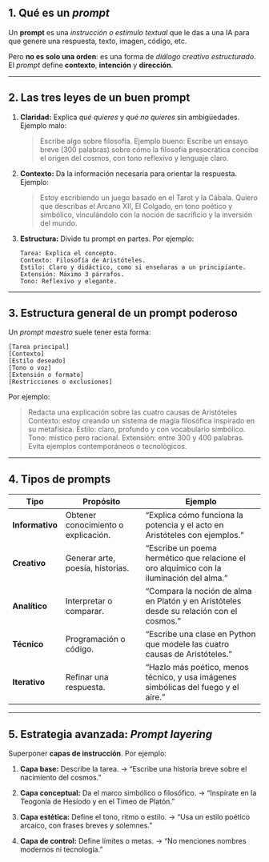 ## 1. Qué es un *prompt*

Un **prompt** es una *instrucción o estímulo textual* que le das a una IA para que genere una respuesta, texto, imagen, código, etc.

Pero **no es solo una orden**: es una forma de *diálogo creativo estructurado*.
El *prompt* define **contexto**, **intención** y **dirección**.

---

## 2. Las tres leyes de un buen prompt

1. **Claridad:**
   Explica *qué quieres* y *qué no quieres* sin ambigüedades.
   Ejemplo malo:

   > Escribe algo sobre filosofía.
   > Ejemplo bueno:
   > Escribe un ensayo breve (300 palabras) sobre cómo la filosofía presocrática concibe el origen del cosmos, con tono reflexivo y lenguaje claro.

2. **Contexto:**
   Da la información necesaria para orientar la respuesta.
   Ejemplo:

   > Estoy escribiendo un juego basado en el Tarot y la Cábala. Quiero que describas el Arcano XII, El Colgado, en tono poético y simbólico, vinculándolo con la noción de sacrificio y la inversión del mundo.

3. **Estructura:**
   Divide tu prompt en partes.
   Por ejemplo:

   ```
   Tarea: Explica el concepto.
   Contexto: Filosofía de Aristóteles.
   Estilo: Claro y didáctico, como si enseñaras a un principiante.
   Extensión: Máximo 3 párrafos.
   Tono: Reflexivo y elegante.
   ```

---

## 3. Estructura general de un prompt poderoso

Un *prompt maestro* suele tener esta forma:

```
[Tarea principal]
[Contexto]
[Estilo deseado]
[Tono o voz]
[Extensión o formato]
[Restricciones o exclusiones]
```

Por ejemplo:

> Redacta una explicación sobre las cuatro causas de Aristóteles
> Contexto: estoy creando un sistema de magia filosófica inspirado en su metafísica.
> Estilo: claro, profundo y con vocabulario simbólico.
> Tono: místico pero racional.
> Extensión: entre 300 y 400 palabras.
> Evita ejemplos contemporáneos o tecnológicos.

---

## 4. Tipos de prompts

| Tipo            | Propósito                           | Ejemplo                                                                                  |
| --------------- | ----------------------------------- | ---------------------------------------------------------------------------------------- |
| **Informativo** | Obtener conocimiento o explicación. | “Explica cómo funciona la potencia y el acto en Aristóteles con ejemplos.”               |
| **Creativo**    | Generar arte, poesía, historias.    | “Escribe un poema hermético que relacione el oro alquímico con la iluminación del alma.” |
| **Analítico**   | Interpretar o comparar.             | “Compara la noción de alma en Platón y en Aristóteles desde su relación con el cosmos.”  |
| **Técnico**     | Programación o código.              | “Escribe una clase en Python que modele las cuatro causas de Aristóteles.”               |
| **Iterativo**   | Refinar una respuesta.              | “Hazlo más poético, menos técnico, y usa imágenes simbólicas del fuego y el aire.”       |

---

## 5. Estrategia avanzada: *Prompt layering*

Superponer **capas de instrucción**. Por ejemplo:

1. **Capa base:** Describe la tarea.
   → “Escribe una historia breve sobre el nacimiento del cosmos.”

2. **Capa conceptual:** Da el marco simbólico o filosófico.
   → “Inspírate en la Teogonía de Hesíodo y en el Timeo de Platón.”

3. **Capa estética:** Define el tono, ritmo o estilo.
   → “Usa un estilo poético arcaico, con frases breves y solemnes.”

4. **Capa de control:** Define límites o metas.
   → “No menciones nombres modernos ni tecnología.”


